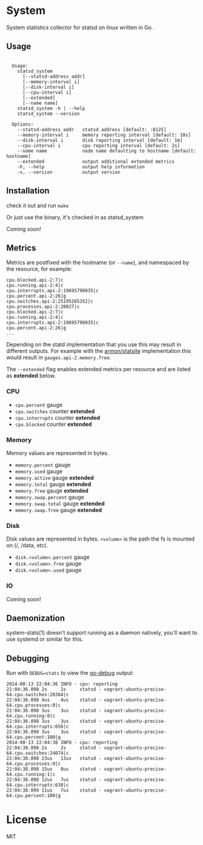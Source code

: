 
# System

 System statistics collector for statsd on linux written in Go .

## Usage

```

  Usage:
    statsd_system
      [--statsd-address addr]
      [--memory-interval i]
      [--disk-interval i]
      [--cpu-interval i]
      [--extended]
      [--name name]
    statsd_system -h | --help
    statsd_system --version

  Options:
    --statsd-address addr   statsd address [default: :8125]
    --memory-interval i     memory reporting interval [default: 10s]
    --disk-interval i       disk reporting interval [default: 1m]
    --cpu-interval i        cpu reporting interval [default: 2s]
    --name name             node name defaulting to hostname [default: hostname]
    --extended              output additional extended metrics
    -h, --help              output help information
    -v, --version           output version

````

## Installation

 check it out and run `make`

 Or just use the binary, it's checked in as statsd_system

Coming soon!

## Metrics

 Metrics are postfixed with the hostname (or `--name`), and
 namespaced by the resource, for example:

```
cpu.blocked.api-2:7|c
cpu.running.api-2:4|c
cpu.interrupts.api-2:19695796035|c
cpu.percent.api-2:26|g
cpu.switches.api-2:25195265352|c
cpu.processes.api-2:20027|c
cpu.blocked.api-2:7|c
cpu.running.api-2:4|c
cpu.interrupts.api-2:19695796035|c
cpu.percent.api-2:26|g
...
```

 Depending on the statd implementation that you use this
 may result in different outputs. For example with the
 [armon/statsite](https://github.com/armon/statsite) implementation
 this would result in `gauges.api-2.memory.free`.

 The `--extended` flag enables extended metrics per resource
 and are listed as __extended__ below.

### CPU

- `cpu.percent` gauge
- `cpu.switches` counter __extended__
- `cpu.interrupts` counter __extended__
- `cpu.blocked` counter __extended__

### Memory

 Memory values are represented in bytes.

- `memory.percent` gauge
- `memory.used` gauge
- `memory.active` gauge __extended__
- `memory.total` gauge __extended__
- `memory.free` gauge __extended__
- `memory.swap.percent` gauge
- `memory.swap.total` gauge __extended__
- `memory.swap.free` gauge __extended__

### Disk

 Disk values are represented in bytes. `<volume>` is the
 path the fs is mounted on (/, /data, etc).

- `disk.<volume>.percent` gauge
- `disk.<volume>.free` gauge
- `disk.<volume>.used` gauge

### IO

  Coming soon!

## Daemonization

 system-stats(1) doesn't support running as a daemon natively, you'll
 want to use systemd or similar for this.

## Debugging

Run with `DEBUG=stats` to view the [go-debug](http://github.com/visionmedia/go-debug) output:

```
2014-08-13 22:04:36 INFO - cpu: reporting
22:04:36.098 2s     2s     statsd - vagrant-ubuntu-precise-64.cpu.switches:20384|c
22:04:36.098 4us    4us    statsd - vagrant-ubuntu-precise-64.cpu.processes:0|c
22:04:36.098 3us    3us    statsd - vagrant-ubuntu-precise-64.cpu.running:0|c
22:04:36.098 3us    3us    statsd - vagrant-ubuntu-precise-64.cpu.interrupts:656|c
22:04:36.098 3us    3us    statsd - vagrant-ubuntu-precise-64.cpu.percent:100|g
2014-08-13 22:04:38 INFO - cpu: reporting
22:04:38.098 2s     2s     statsd - vagrant-ubuntu-precise-64.cpu.switches:24074|c
22:04:38.098 23us   13us   statsd - vagrant-ubuntu-precise-64.cpu.processes:0|c
22:04:38.098 15us   8us    statsd - vagrant-ubuntu-precise-64.cpu.running:1|c
22:04:38.098 12us   7us    statsd - vagrant-ubuntu-precise-64.cpu.interrupts:638|c
22:04:38.099 11us   7us    statsd - vagrant-ubuntu-precise-64.cpu.percent:100|g
```

# License

 MIT
